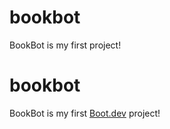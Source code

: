 # bookbot
BookBot is my first project!

# bookbot

BookBot is my first [Boot.dev](https://www.boot.dev) project!
